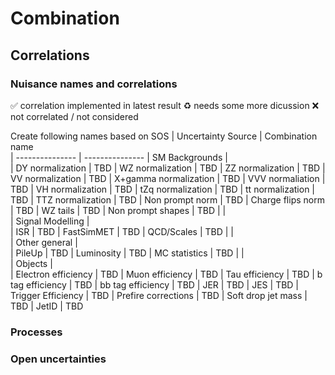 # Combination

## Correlations

### Nuisance names and correlations

:white_check_mark: correlation implemented in latest result
:recycle: needs some more dicussion
:x: not correlated / not considered

Create following names based on SOS
|	Uncertainty Source |		Combination name	
|	---------------	|	---------------
|	SM Backgrounds	|	
|	DY normalization	|	TBD
|	WZ normalization	|	TBD
|	ZZ normalization	|	TBD
|	VV normalization	|	TBD
|	X+gamma normalization	|	TBD
|	VVV normaliation	|	TBD
|	VH normalization	|	TBD
|	tZq normalization	|	TBD
|	tt normalization	|	TBD
|	TTZ normalization	|	TBD
|	Non prompt norm	|	TBD
|	Charge flips norm	|	TBD
|	WZ tails	|	TBD
|	Non prompt shapes	|	TBD
|		|	
|	Signal Modelling	|	
|	ISR	|	TBD
|	FastSimMET	|	TBD
|	QCD/Scales	|	TBD
|		|	
|	Other general	|	
|	PileUp	|	TBD
|	Luminosity	|	TBD
|	MC statistics	|	TBD
|		|	
|	Objects	|	
|	Electron efficiency	|	TBD
|	Muon efficiency	|	TBD
|	Tau efficiency	|	TBD
|	b tag efficiency	|	TBD
|	bb tag efficiency	|	TBD
|	JER	|	TBD
|	JES	|	TBD
|	Trigger Efficiency	|	TBD
|	Prefire corrections	|	TBD
|	Soft drop jet mass	|	TBD
|	JetID	|	TBD

### Processes

### Open uncertainties
